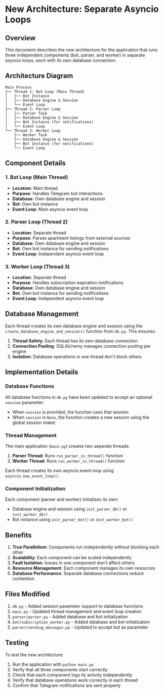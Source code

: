 # New Architecture: Separate Asyncio Loops

## Overview

This document describes the new architecture for the application that runs three independent components (bot, parser, and worker) in separate asyncio loops, each with its own database connection.

## Architecture Diagram

```
Main Process
├── Thread 1: Bot Loop (Main Thread)
│   ├── Bot Instance
│   ├── Database Engine & Session
│   └── Event Loop
├── Thread 2: Parser Loop
│   ├── Parser Task
│   ├── Database Engine & Session
│   ├── Bot Instance (for notifications)
│   └── Event Loop
└── Thread 3: Worker Loop
    ├── Worker Task
    ├── Database Engine & Session
    ├── Bot Instance (for notifications)
    └── Event Loop
```

## Component Details

### 1. Bot Loop (Main Thread)
- **Location**: Main thread
- **Purpose**: Handles Telegram bot interactions
- **Database**: Own database engine and session
- **Bot**: Own bot instance
- **Event Loop**: Main asyncio event loop

### 2. Parser Loop (Thread 2)
- **Location**: Separate thread
- **Purpose**: Parses apartment listings from external sources
- **Database**: Own database engine and session
- **Bot**: Own bot instance for sending notifications
- **Event Loop**: Independent asyncio event loop

### 3. Worker Loop (Thread 3)
- **Location**: Separate thread
- **Purpose**: Handles subscription expiration notifications
- **Database**: Own database engine and session
- **Bot**: Own bot instance for sending notifications
- **Event Loop**: Independent asyncio event loop

## Database Management

Each thread creates its own database engine and session using the `create_database_engine_and_session()` function from `db.py`. This ensures:

1. **Thread Safety**: Each thread has its own database connection
2. **Connection Pooling**: SQLAlchemy manages connection pooling per engine
3. **Isolation**: Database operations in one thread don't block others

## Implementation Details

### Database Functions
All database functions in `db.py` have been updated to accept an optional `session` parameter:
- When `session` is provided, the function uses that session
- When `session` is `None`, the function creates a new session using the global session maker

### Thread Management
The main application (`main.py`) creates two separate threads:
1. **Parser Thread**: Runs `run_parser_in_thread()` function
2. **Worker Thread**: Runs `run_worker_in_thread()` function

Each thread creates its own asyncio event loop using `asyncio.new_event_loop()`.

### Component Initialization
Each component (parser and worker) initializes its own:
- Database engine and session using `init_parser_db()` or `init_worker_db()`
- Bot instance using `init_parser_bot()` or `init_worker_bot()`

## Benefits

1. **True Parallelism**: Components run independently without blocking each other
2. **Scalability**: Each component can be scaled independently
3. **Fault Isolation**: Issues in one component don't affect others
4. **Resource Management**: Each component manages its own resources
5. **Database Performance**: Separate database connections reduce contention

## Files Modified

1. `db.py` - Added session parameter support to database functions
2. `main.py` - Updated thread management and event loop creation
3. `parser/parser.py` - Added database and bot initialization
4. `bot/subscription_worker.py` - Added database and bot initialization
5. `parser/sending_messages.py` - Updated to accept bot as parameter

## Testing

To test the new architecture:
1. Run the application with `python main.py`
2. Verify that all three components start correctly
3. Check that each component logs its activity independently
4. Verify that database operations work correctly in each thread
5. Confirm that Telegram notifications are sent properly